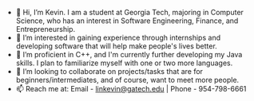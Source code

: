 - 👋 Hi, I’m Kevin. I am a student at Georgia Tech, majoring in Computer Science, who has an interest in Software Engineering, Finance, and Entrepreneurship.
- 👀 I’m interested in gaining experience through internships and developing software that will help make people's lives better. 
- 🌱 I’m proficient in C++, and I'm currently further developing my Java skills. I plan to familiarize myself with one or two more languages. 
- 💞️ I’m looking to collaborate on projects/tasks that are for beginners/intermediates, and of course, want to meet more people.
- 📫 Reach me at: Email - linkevin@gatech.edu | Phone - 954-798-6661

<!---
klin2219/klin2219 is a ✨ special ✨ repository because its `README.md` (this file) appears on your GitHub profile.
You can click the Preview link to take a look at your changes.
--->
